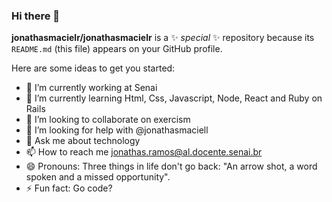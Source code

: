 ### Hi there 👋

**jonathasmacielr/jonathasmacielr** is a ✨ _special_ ✨ repository because its `README.md` (this file) appears on your GitHub profile.

Here are some ideas to get you started:

- 🔭 I’m currently working at Senai
- 🌱 I’m currently learning  Html, Css, Javascript, Node, React and Ruby on Rails
- 👯 I’m looking to collaborate on exercism
- 🤔 I’m looking for help with @jonathasmaciell
- 💬 Ask me about technology 
- 📫 How to reach me jonathas.ramos@al.docente.senai.br
- 😄 Pronouns: Three things in life don't go back: "An arrow shot, a word spoken and a missed opportunity".
- ⚡ Fun fact: Go code?

